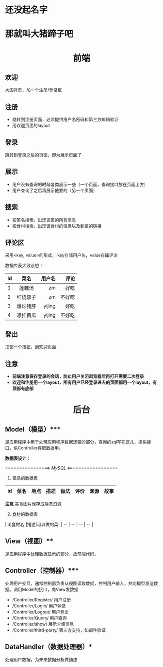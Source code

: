 # 还没起名字
# 那就叫大猪蹄子吧

# <center>前端
## 欢迎
大图背景，加一个注册/登录框

## 注册
- 跳转到注册页面，必须提供用户名密码和第三方邮箱验证
- 用欢迎页面的layout

## 登录
跳转到登录之后的页面，即为展示页面了

## 展示
- 用户没有查询的时候各类展示一些（一个页面，查询接口放在页面上方）
- 用户查询了之后再展示他要的（另一个页面）

## 搜索
- 按菜名搜索，出现该菜的所有信息
- 按食材搜索，出现该食材的信息以及到菜的链接

## 评论区
采用&lt;key, value>的形式， key存储用户名，value存储评论

数据库表大致设想：

| id        | 菜名           | 用户名 |评论 |
| ------------- |:-------------:| -----:| ----:|
|1|莲藕汤|zm|好吃|
|2|红烧茄子|zm|不好吃|
|3|爆炒猪肝|yijing|好吃|
|4|凉拌黄瓜|yijing|不好吃|


## 登出
顶部一个按钮，到欢迎页面


## 注意
- **前端注意保存登录的会话，防止用户关闭浏览器后再打开需要二次登录**
- **欢迎和注册用一个layout，所有用户已经登录进去的页面都用一个layout，有顶部有底部**

# <center>后台
## Model（模型）***
是应用程序中用于处理应用程序数据逻辑的部分，查询的sql写在这儿，提供接口，供Controller存取数据用。 

**数据表设计：**

================> *MySQL* <==================

1. 菜品的数据表

|id|菜名|地点|描述|做法|评价|渊源|故事|
| -- | -- | -- | -- | -- | -- | -- | -- |

**注意** 美食图片保存成静态资源

2. 食材的数据表

|id|食材名||描述|可以做的菜|
| -- | -- | -- | -- |

## View（视图）**
是应用程序中处理数据显示的部分，放前端代码。 

## Controller（控制器）***
处理用户交互，通常控制器负责从视图读取数据，控制用户输入，并向模型发送数据。调用Model的接口，向View发数据

- /Controller/Register/ 用户注册
- /Controller/Login/ 用户登录
- /Controller/Logout/ 用户登出
- /Controller/Query/ 用户查询
- /Controller/show/ 展示介绍信息
- /Controller/third-party/ 第三方支持，如邮件验证

## DataHandler（数据处理器）*
处理用户数据，为未来数据分析做铺垫
